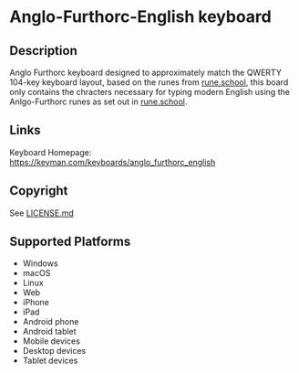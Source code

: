Anglo-Furthorc-English keyboard
==============

Description
-----------
Anglo Furthorc keyboard designed to approximately match the QWERTY 104-key keyboard layout, based on the runes from [rune.school](https://rune.school), this board only contains the chracters necessary for typing modern English using the Anlgo-Furthorc runes as set out in [rune.school](https://rune.school).

Links
-----
Keyboard Homepage: https://keyman.com/keyboards/anglo_furthorc_english

Copyright
---------
See [LICENSE.md](LICENSE.md)

Supported Platforms
-------------------
 * Windows
 * macOS
 * Linux
 * Web
 * iPhone
 * iPad
 * Android phone
 * Android tablet
 * Mobile devices
 * Desktop devices
 * Tablet devices

